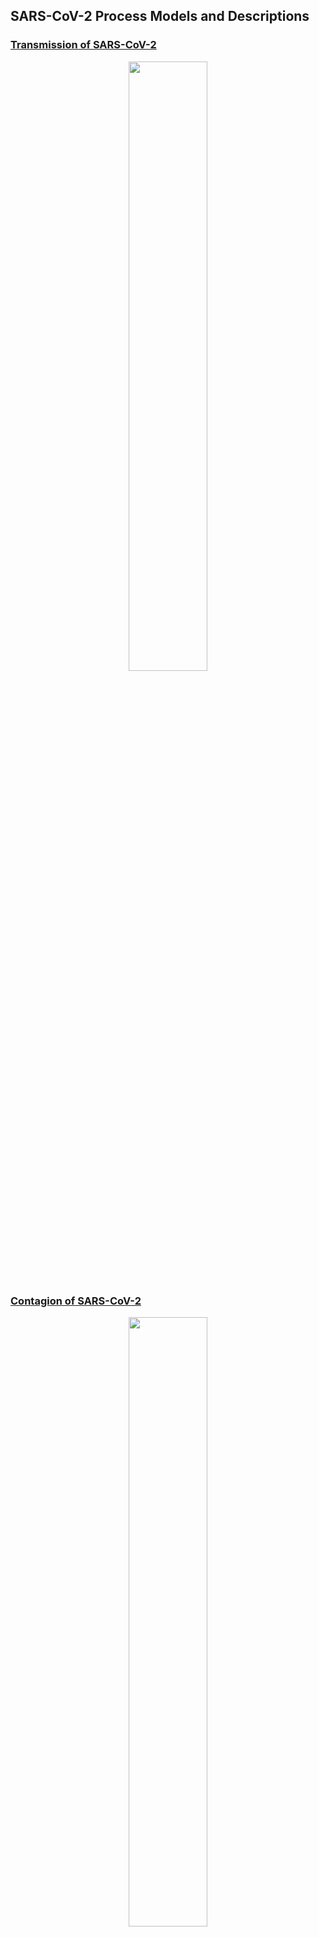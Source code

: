 ## SARS-CoV-2 Process Models and Descriptions

### [Transmission of SARS-CoV-2](https://github.com/Berger-DM/SARS-CoV-2-and-COVID-19-Process-Models/blob/gh-pages/SARS-CoV-2%20Process%20Models/transmission.md)

<p align="center">
<img src="https://github.com/Berger-DM/SARS-CoV-2-and-COVID-19-Process-Models/blob/gh-pages/SARS-CoV-2%20Process%20Models/SARS-CoV-2%20Transmission.jpg" width=50% height=50%>
</p>

### [Contagion of SARS-CoV-2]()

<p align="center">
<img src="https://github.com/Berger-DM/SARS-CoV-2-and-COVID-19-Process-Models/blob/gh-pages/SARS-CoV-2%20Process%20Models/SARS-CoV-2%20Contagion.jpg" width=50% height=50%>
</p>
